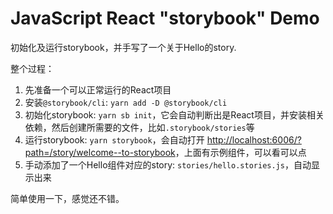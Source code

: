 JavaScript React "storybook" Demo
=================================

初始化及运行storybook，并手写了一个关于Hello的story.

整个过程：

1. 先准备一个可以正常运行的React项目
2. 安装`@storybook/cli`: `yarn add -D @storybook/cli`
3. 初始化storybook: `yarn sb init`，它会自动判断出是React项目，并安装相关依赖，然后创建所需要的文件，比如`.storybook/stories`等
4. 运行storybook: `yarn storybook`，会自动打开 <http://localhost:6006/?path=/story/welcome--to-storybook>，上面有示例组件，可以看可以点
5. 手动添加了一个Hello组件对应的story: `stories/hello.stories.js`，自动显示出来

简单使用一下，感觉还不错。
